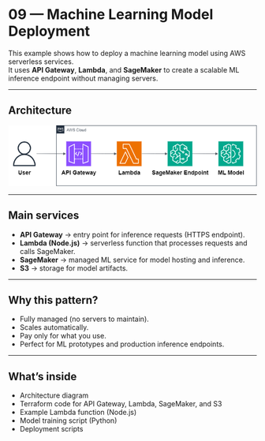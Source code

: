 # 09 — Machine Learning Model Deployment

This example shows how to deploy a machine learning model using AWS serverless services.  
It uses **API Gateway**, **Lambda**, and **SageMaker** to create a scalable ML inference endpoint without managing servers.

---

## Architecture

![Architecture Diagram](diagram/aws-ml-model-deployment.png)

---

## Main services

- **API Gateway** → entry point for inference requests (HTTPS endpoint).
- **Lambda (Node.js)** → serverless function that processes requests and calls SageMaker.
- **SageMaker** → managed ML service for model hosting and inference.
- **S3** → storage for model artifacts.

---

## Why this pattern?

- Fully managed (no servers to maintain).
- Scales automatically.
- Pay only for what you use.
- Perfect for ML prototypes and production inference endpoints.

---

## What’s inside

- Architecture diagram
- Terraform code for API Gateway, Lambda, SageMaker, and S3
- Example Lambda function (Node.js)
- Model training script (Python)
- Deployment scripts
